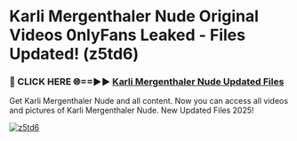 # Karli Mergenthaler Nude Original Videos 0nlyFans Leaked - Files Updated! (z5td6)

<h3>🔴 CLICK HERE 🌐==►► <a href="https://tinyurl.com/52m3yx9h" rel="nofollow">Karli Mergenthaler Nude Updated Files</a></h3>

Get Karli Mergenthaler Nude and all content. Now you can access all videos and pictures of Karli Mergenthaler Nude. New Updated Files 2025!

[![z5td6](https://i.imgur.com/TnHtlc8.gif)](https://tinyurl.com/52m3yx9h)
